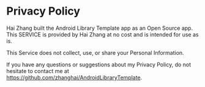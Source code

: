 # Privacy Policy

Hai Zhang built the Android Library Template app as an Open Source app. This SERVICE is provided by Hai Zhang at no cost and is intended for use as is.

This Service does not collect, use, or share your Personal Information.

If you have any questions or suggestions about my Privacy Policy, do not hesitate to contact me at https://github.com/zhanghai/AndroidLibraryTemplate.
